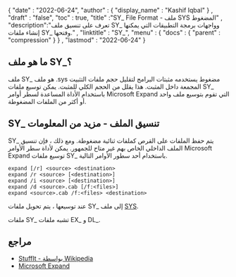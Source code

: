 {
  "date" : "2022-06-24",
  "author" : {
    "display_name" : "Kashif Iqbal"
} ,
  "draft" : "false",
  "toc" : true,
  "title" :"SY_ File Format - ملف SYS المضغوط" ,
  "description":"تعرف على تنسيق ملف SY_ وواجهات برمجة التطبيقات التي يمكنها إنشاء ملفات SY_ وفتحها." ,
  "linktitle" : "SY_",
  "menu" : {
    "docs" : {
      "parent" : "compression"
}
} ,
  "lastmod" : "2022-06-24"
}

## ما هو ملف SY_؟

ملف SY_ هو ملف .sys مضغوط يستخدمه مثبتات البرامج لتقليل حجم ملفات التثبيت المجمعة داخل المثبت. هذا يقلل من الحجم الكلي للمثبت. يمكن توسيع ملفات SY_ باستخدام الأداة المساعدة لسطر أوامر Microsoft Expand التي تقوم بتوسيع ملف واحد أو أكثر من الملفات المضغوطة.

## SY_ تنسيق الملف - مزيد من المعلومات

SY_ يتم حفظ الملفات على القرص كملفات ثنائية مضغوطة. ومع ذلك ، فإن تنسيق الملف الداخلي الخاص بهم غير متاح للجمهور. يمكن لأداة سطر الأوامر Microsoft Expand توسيع ملفات SY_ باستخدام أحد سطور الأوامر التالية.

```
expand [/r] <source> <destination>
expand /r <source> [<destination>]
expand /i <source> [<destination>]
expand /d <source>.cab [/f:<files>]
expand <source>.cab /f:<files> <destination>
```
عند توسيعها ، يتم تحويل ملفات SY_ إلى ملف [SYS](https://docs.fileformat.com/system/sys/).

ملفات SY_ تشبه ملفات EX_ و DL_.

## مراجع

* [StuffIt - بواسطة Wikipedia](https://en.wikipedia.org/wiki/StuffIt)
* [Microsoft Expand](https://learn.microsoft.com/en-us/windows-server/administration/windows-commands/expand)


